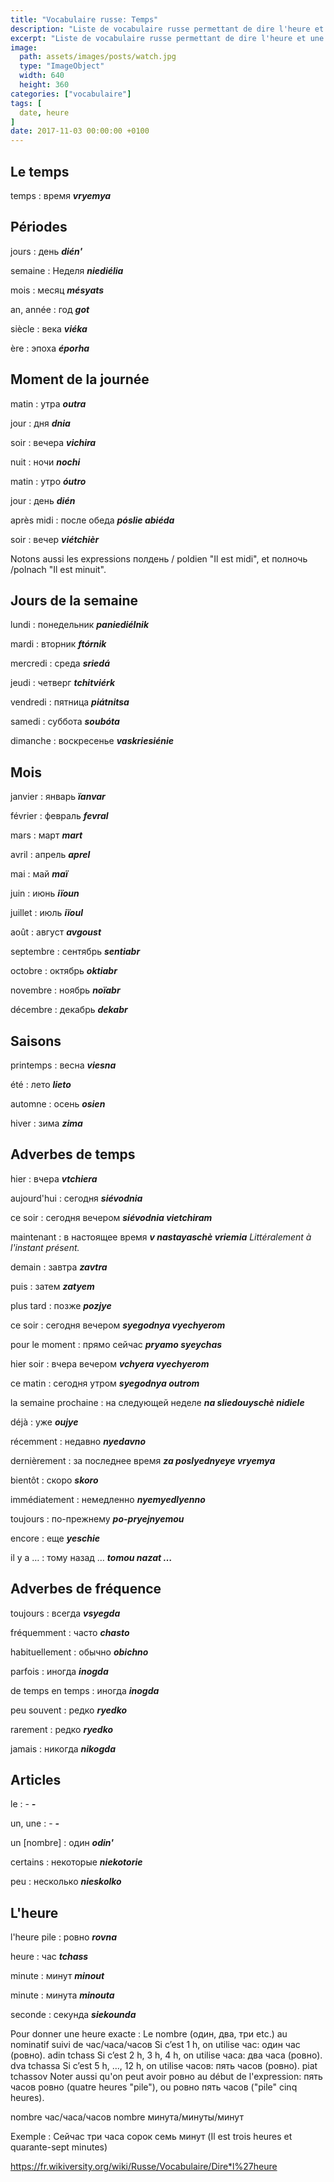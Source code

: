 ```yaml
---
title: "Vocabulaire russe: Temps"
description: "Liste de vocabulaire russe permettant de dire l'heure et une date."
excerpt: "Liste de vocabulaire russe permettant de dire l'heure et une date."
image:
  path: assets/images/posts/watch.jpg
  type: "ImageObject"
  width: 640
  height: 360
categories: ["vocabulaire"]
tags: [
  date, heure
]
date: 2017-11-03 00:00:00 +0100
---
```


## Le temps

temps
: время
*__vryemya__*


## Périodes

jours
: день
*__dién'__*

semaine
: Неделя
*__niediélia__*

mois
: месяц
*__mésyats__*

an, année
: год
*__got__*

siècle
: века
*__viéka__*

ère
: эпоха
*__éporha__*


## Moment de la journée

matin
: утра
*__outra__*

jour
: дня
*__dnia__*

soir
: вечера
*__vichira__*

nuit
: ночи
*__nochi__*

matin
: утро
*__óutro__*

jour
: день
*__dién__*

après midi
: после обеда
*__pósliе abiéda__*

soir
: вечер
*__viétchièr__*



Notons aussi les expressions полдень / poldien "Il est midi", et полночь /polnach "Il est minuit".



## Jours de la semaine

lundi
: понедельник
*__paniediélnik__*

mardi
: вторник
*__ftórnik__*

mercredi
: среда
*__sriedá__*

jeudi
: четверг
*__tchitviérk__*

vendredi
: пятница
*__piátnitsa__*

samedi
: суббота
*__soubóta__*

dimanche
: воскресенье
*__vaskriesiénie__*


## Mois

janvier
: январь
*__ïanvar__*

février
: февраль
*__fevral__*

mars
: март
*__mart__*

avril
: апрель
*__aprel__*

mai
: май
*__maï__*

juin
: июнь
*__iïoun__*

juillet
: июль
*__iïoul__*

août
: август
*__avgoust__*

septembre
: сентябрь
*__sentiabr__*

octobre
: октябрь
*__oktiabr__*

novembre
: ноябрь
*__noïabr__*

décembre
: декабрь
*__dekabr__*


## Saisons

printemps
: весна
*__viesna__*

été
: лето
*__lieto__*

automne
: осень
*__osien__*

hiver
: зима
*__zima__*


## Adverbes de temps

hier
: вчера
*__vtchiera__*

aujourd'hui
: сегодня
*__siévodnia__*

ce soir
: сегодня вечером
*__siévodnia vietchiram__*

maintenant
: в настоящее время
*__v nastayaschè vriemia__  Littéralement à l'instant présent.*

demain
: завтра
*__zavtra__*

puis
: затем
*__zatyem__*

plus tard
: позже
*__pozjye__*

ce soir
: сегодня вечером
*__syegodnya vyechyerom__*

pour le moment
: прямо сейчас
*__pryamo syeychas__*

hier soir
: вчера вечером
*__vchyera vyechyerom__*

ce matin
: сегодня утром
*__syegodnya outrom__*

la semaine prochaine
: на следующей неделе
*__na sliedouyschè nidiele__*

déjà
: уже
*__oujye__*

récemment
: недавно
*__nyedavno__*

dernièrement
: за последнее время
*__za poslyednyeye vryemya__*

bientôt
: скоро
*__skoro__*

immédiatement
: немедленно
*__nyemyedlyenno__*

toujours
: по-прежнему
*__po-pryejnyemou__*

encore
: еще
*__yeschie__*

il y a …
: тому назад …
*__tomou nazat …__*


## Adverbes de fréquence

toujours
: всегда
*__vsyegda__*

fréquemment
: часто
*__chasto__*

habituellement
: обычно
*__obichno__*

parfois
: иногда
*__inogda__*

de temps en temps
: иногда
*__inogda__*

peu souvent
: редко
*__ryedko__*

rarement
: редко
*__ryedko__*

jamais
: никогда
*__nikogda__*


## Articles

le
: -
*__-__*

un, une
: -
*__-__*

un [nombre]
: один
*__odin'__*

certains
: некоторые
*__niekotorie__*

peu
: несколько
*__nieskolko__*



## L'heure

l'heure pile
: ровно
*__rovna__*

heure
: час
*__tchass__*

minute
: минут
*__minout__*

minute
: минута
*__minouta__*

seconde
: секунда
*__siekounda__*

Pour donner une heure exacte : Le nombre (один, два, три etc.) au nominatif suivi de час/часа/часов
Si c’est 1 h, on utilise час: один час (ровно). adin tchass
Si c’est 2 h, 3 h, 4 h, on utilise часа: два часа (ровно). dva tchassa
Si c’est 5 h, ..., 12 h, on utilise часов: пять часов (ровно). piat tchassov
Noter aussi qu'on peut avoir ровно au début de l'expression: пять часов ровно (quatre heures "pile"), ou ровно пять часов ("pile" cinq heures).

nombre час/часа/часов nombre минута/минуты/минут

Exemple : Сейчас три часа сорок семь минут (Il est trois heures et quarante-sept minutes)

<a href="https://fr.wikiversity.org/wiki/Russe/Vocabulaire/Dire*l%27heure">https://fr.wikiversity.org/wiki/Russe/Vocabulaire/Dire*l%27heure</a>
